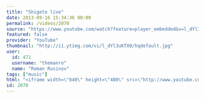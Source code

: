 ```yaml
---
title: "Shigeto live"
date: 2013-09-16 15:34:36 00:00
permalink: /videos/2070
source: "https://www.youtube.com/watch?feature=player_embedded&v=l_dYl3uKTX0"
featured: false
provider: "YouTube"
thumbnail: "http://i1.ytimg.com/vi/l_dYl3uKTX0/hqdefault.jpg"
user:
  id: 471
  username: "themanro"
  name: "Roman Rusinov"
tags: ["music"]
html: "<iframe width=\"640\" height=\"480\" src=\"http://www.youtube.com/embed/l_dYl3uKTX0?wmode=transparent&feature=oembed\" frameborder=\"0\" allowfullscreen></iframe>"
id: 2070
---
```


